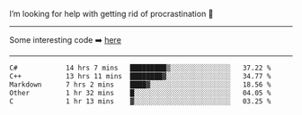 I’m looking for help with getting rid of procrastination 🤔

-----

Some interesting code :arrow_right: [here](https://github.com/zhen8838/playground)

-----

<!--START_SECTION:waka-->

```txt
C#            14 hrs 7 mins   █████████▒░░░░░░░░░░░░░░░   37.22 %
C++           13 hrs 11 mins  ████████▓░░░░░░░░░░░░░░░░   34.77 %
Markdown      7 hrs 2 mins    ████▓░░░░░░░░░░░░░░░░░░░░   18.56 %
Other         1 hr 32 mins    █░░░░░░░░░░░░░░░░░░░░░░░░   04.05 %
C             1 hr 13 mins    ▓░░░░░░░░░░░░░░░░░░░░░░░░   03.25 %
```

<!--END_SECTION:waka-->

<!--
**zhen8838/zhen8838** is a ✨ _special_ ✨ repository because its `README.md` (this file) appears on your GitHub profile.

Here are some ideas to get you started:

- 🔭 I’m currently working on ...
- 🌱 I’m currently learning ...
- 👯 I’m looking to collaborate on ...
 ...
- 💬 Ask me about ...
- 📫 How to reach me: ...
- 😄 Pronouns: ...
- ⚡ Fun fact: ...
-->
